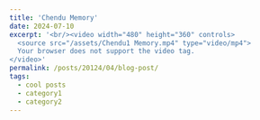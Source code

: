 ```yaml
---
title: 'Chendu Memory'
date: 2024-07-10
excerpt: '<br/><video width="480" height="360" controls>
  <source src="/assets/Chendu1 Memory.mp4" type="video/mp4">
  Your browser does not support the video tag.
</video>'
permalink: /posts/20124/04/blog-post/
tags:
  - cool posts
  - category1
  - category2
---
```



